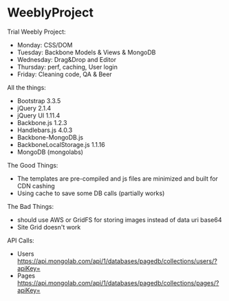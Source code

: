 # WeeblyProject
Trial Weebly Project:

- Monday:  CSS/DOM
- Tuesday: Backbone Models & Views & MongoDB
- Wednesday: Drag&Drop and Editor
- Thursday: perf, caching, User login
- Friday: Cleaning code, QA & Beer


All the things:

- Bootstrap 3.3.5
- jQuery 2.1.4
- jQuery UI 1.11.4
- Backbone.js 1.2.3
- Handlebars.js 4.0.3
- Backbone-MongoDB.js
- BackboneLocalStorage.js 1.1.16
- MongoDB (mongolabs)


The Good Things:

- The templates are pre-compiled and js files are minimized and built for CDN cashing
- Using cache to save some DB calls (partially works)

The Bad Things:

- should use AWS or GridFS for storing images instead of data uri base64
- Site Grid doesn't work


API Calls:
- Users https://api.mongolab.com/api/1/databases/pagedb/collections/users/?apiKey=
- Pages https://api.mongolab.com/api/1/databases/pagedb/collections/pages/?apiKey=
